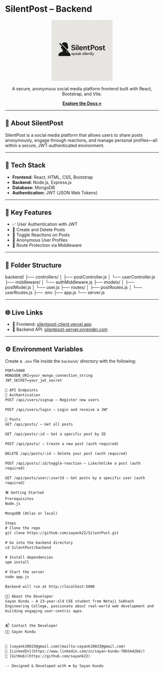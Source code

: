 # SilentPost – Backend

<div align="center"> <a href="https://silentpost-client.vercel.app/"> <img src="../frontend/src/assets/tagline.png" alt="SilentPost Logo" width="200" /> </a> <p> A secure, anonymous social media platform frontend built with React, Bootstrap, and Vite. </p>
<a href="https://github.com/sayank22/social-media"><strong>Explore the Docs »</strong></a>

</div>

---

## 📝 About SilentPost

SilentPost is a social media platform that allows users to share posts anonymously, engage through reactions, and manage personal profiles—all within a secure, JWT-authenticated environment.

---

## 🔧 Tech Stack

- **Frontend:** React, HTML, CSS, Bootstrap  
- **Backend:** Node.js, Express.js  
- **Database:** MongoDB  
- **Authentication:** JWT (JSON Web Tokens)  

---

## 🚀 Key Features

- ✅ User Authentication with JWT  
- 📝 Create and Delete Posts  
- 💬 Toggle Reactions on Posts  
- 👤 Anonymous User Profiles  
- 🔐 Route Protection via Middleware  

---

## 📂 Folder Structure

backend/ ├── controllers/ │ ├── postController.js │ └── userController.js ├── middleware/ │ └── authMiddleware.js ├── models/ │ ├── postModel.js │ └── user.js ├── routes/ │ ├── postRoutes.js │ └── userRoutes.js ├── .env ├── app.js └── server.js


---

## 🌐 Live Links

- 🔗 Frontend: [silentpost-client.vercel.app](https://silentpost-client.vercel.app)
- 🔗 Backend API: [silentpost-server.onrender.com](https://silentpost-server.onrender.com)

---

## ⚙️ Environment Variables

Create a `.env` file inside the `backend/` directory with the following:

```env
PORT=5000
MONGODB_URI=your_mongo_connection_string
JWT_SECRET=your_jwt_secret

📌 API Endpoints
🔐 Authentication
POST /api/users/signup – Register new users

POST /api/users/login – Login and receive a JWT

🧾 Posts
GET /api/posts/ – Get all posts

GET /api/posts/:id – Get a specific post by ID

POST /api/posts/ – Create a new post (auth required)

DELETE /api/posts/:id – Delete your post (auth required)

POST /api/posts/:id/toggle-reaction – Like/Unlike a post (auth required)

GET /api/posts/user/:userId – Get posts by a specific user (auth required)

🛠️ Getting Started
Prerequisites
Node.js

MongoDB (Atlas or local)

Steps
# Clone the repo
git clone https://github.com/sayank22/SilentPost.git

# Go into the backend directory
cd SilentPost/backend

# Install dependencies
npm install

# Start the server
node app.js

Backend will run at http://localhost:5000

👨‍💻 About the Developer
Sayan Kundu – A 23-year-old CSE student from Netaji Subhash Engineering College, passionate about real-world web development and building engaging user-centric apps.


📬 Contact the Developer
👨‍💻 Sayan Kundu


📧 [sayank10023@gmail.com](mailto:sayank10023@gmail.com)  
💼 [LinkedIn](https://www.linkedin.com/in/sayan-kundu-70b5442b6/)  
🐙 [GitHub](https://github.com/sayank22)  

-- Designed & Developed with ❤️ by Sayan Kundu
